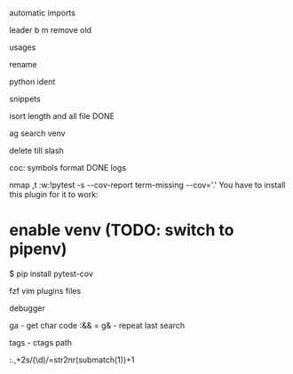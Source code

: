 automatic imports

leader b m remove old

usages

rename

python ident

snippets

isort length and all file
DONE

ag search venv

delete till slash

coc:
    symbols
    format DONE
    logs

nmap ,t :w<CR>:!pytest -s --cov-report term-missing --cov='.'<CR>
You have to install this plugin for it to work:

# enable venv (TODO: switch to pipenv)
$ pip install pytest-cov

fzf vim plugins files

debugger



ga - get char code
:&& = g& - repeat last search

tags - ctags path

:.,+2s/\(\d\)/\=str2nr(submatch(1))+1

